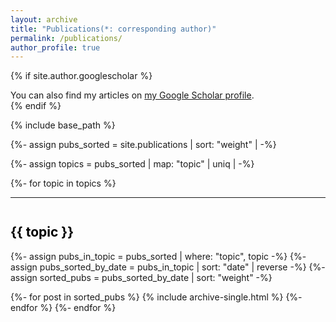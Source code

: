 ```yaml
---
layout: archive
title: "Publications(*: corresponding author)"
permalink: /publications/
author_profile: true
---
```


{% if site.author.googlescholar %}
  <div class="wordwrap">You can also find my articles on <a href="{{site.author.googlescholar}}">my Google Scholar profile</a>.</div>
{% endif %}




{% include base_path %}

{%- assign pubs_sorted = site.publications | sort: "weight" |  -%}


{%- assign topics = pubs_sorted | map: "topic" | uniq |  -%}

{%- for topic in topics %}
<hr>
<h2 style="font-weight: bold; color: black; margin-top: 2em;">{{ topic }}</h2>

{%- assign pubs_in_topic = pubs_sorted | where: "topic", topic -%}
{%- assign pubs_sorted_by_date = pubs_in_topic | sort: "date" | reverse -%}
{%- assign sorted_pubs = pubs_sorted_by_date | sort: "weight" -%}

{%- for post in sorted_pubs %}
  {% include archive-single.html %}
{%- endfor %}
{%- endfor %}
